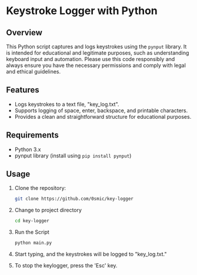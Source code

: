 # Keystroke Logger with Python

## Overview

This Python script captures and logs keystrokes using the `pynput` library. It is intended for educational and legitimate purposes, such as understanding keyboard input and automation. Please use this code responsibly and always ensure you have the necessary permissions and comply with legal and ethical guidelines.

## Features

- Logs keystrokes to a text file, "key_log.txt".
- Supports logging of space, enter, backspace, and printable characters.
- Provides a clean and straightforward structure for educational purposes.

## Requirements

- Python 3.x
- pynput library (install using `pip install pynput`)

## Usage

1. Clone the repository:

   ```bash
   git clone https://github.com/0smic/key-logger

2. Change to project directory
   ```bash
   cd key-logger

3. Run the Script
   ```bash
   python main.py

4. Start typing, and the keystrokes will be logged to "key_log.txt."

5. To stop the keylogger, press the 'Esc' key.
